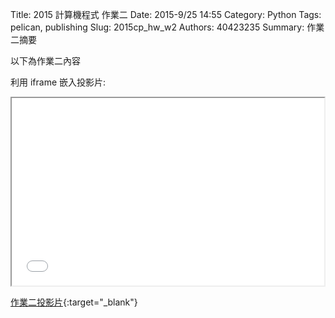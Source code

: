 Title: 2015 計算機程式 作業二
Date: 2015-9/25 14:55
Category: Python
Tags: pelican, publishing
Slug: 2015cp_hw_w2
Authors: 40423235
Summary: 作業二摘要

以下為作業二內容

利用 iframe 嵌入投影片:

<iframe src="40423235_cp_w2_p.html" width="500" height="300"></iframe>

[作業二投影片](40423235_cp_w2_p.html){:target="_blank"}